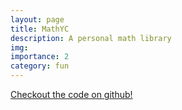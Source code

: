 ```yaml
---
layout: page
title: MathYC
description: A personal math library 
img: 
importance: 2
category: fun
---
```

<a href="https://github.com/YuhongCh/MathYC">Checkout the code on github!</a>


